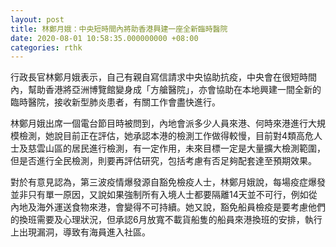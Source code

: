 ```yaml
---
layout: post
title: 林鄭月娥：中央短時間內將助香港興建一座全新臨時醫院
date: 2020-08-01 10:58:35.000000000 +08:00
categories: rthk
---
```


行政長官林鄭月娥表示，自己有親自寫信請求中央協助抗疫，中央會在很短時間內，幫助香港將亞洲博覽館變身成「方艙醫院」，亦會協助在本地興建一間全新的臨時醫院，接收新型肺炎患者，有關工作會盡快進行。

林鄭月娥出席一個電台節目時被問到，內地會派多少人員來港、何時來港進行大規模檢測，她說目前正在評估，她承認本港的檢測工作做得較慢，目前對4類高危人士及慈雲山區的居民進行檢測，有一定作用，未來目標一定是大量擴大檢測範圍，但是否進行全民檢測，則要再評估研究，包括考慮有否足夠配套達至預期效果。

對於有意見認為，第三波疫情爆發源自豁免檢疫人士，林鄭月娥說，每場疫症爆發並非只有單一原因，又說如果強制所有入境人士都要隔離14天並不可行，例如從內地及海外運送食物來港，會變得不可持續。她又說，豁免船員檢疫是要考慮他們的換班需要及心理狀況，但承認6月放寬不載貨船隻的船員來港換班的安排，執行上出現漏洞，導致有海員進入社區。
